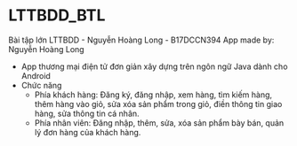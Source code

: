 # LTTBDD_BTL
Bài tập lớn LTTBDD - Nguyễn Hoàng Long - B17DCCN394
App made by: Nguyễn Hoàng Long
- App thương mại điện tử đơn giản xây dựng trên ngôn ngữ Java dành cho Android
- Chức năng
  + Phía khách hàng: Đăng ký, đăng nhập, xem hàng, tìm kiếm hàng, thêm hàng vào giỏ, sửa xóa sản phẩm trong giỏ, điền thông tin giao hàng, sửa thông tin cá nhân.
  + Phía nhân viên: Đăng nhập, thêm, sửa, xóa sản phẩm bày bán, quản lý đơn hàng của khách hàng.
